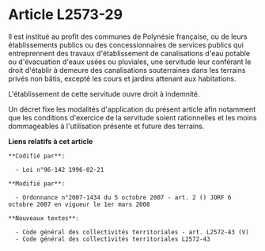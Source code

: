 # Article L2573-29

Il est institué au profit des communes de Polynésie française, ou de leurs établissements publics ou des concessionnaires de
services publics qui entreprennent des travaux d'établissement de canalisations d'eau potable ou d'évacuation d'eaux usées ou
pluviales, une servitude leur conférant le droit d'établir à demeure des canalisations souterraines dans les terrains privés
non bâtis, excepté les cours et jardins attenant aux habitations.

L'établissement de cette servitude ouvre droit à indemnité.

Un décret fixe les modalités d'application du présent article afin notamment que les conditions d'exercice de la servitude
soient rationnelles et les moins dommageables à l'utilisation présente et future des terrains.

**Liens relatifs à cet article**

	**Codifié par**:

	  - Loi n°96-142 1996-02-21

	**Modifié par**:

	  - Ordonnance n°2007-1434 du 5 octobre 2007 - art. 2 () JORF 6 octobre 2007 en vigueur le 1er mars 2008

	**Nouveaux textes**:

	  - Code général des collectivités territoriales - art. L2572-43 (V)
	  - Code général des collectivités territoriales L2572-43
